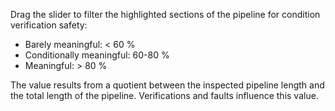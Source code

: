 Drag the slider to filter the highlighted sections of the pipeline for condition verification safety:
- Barely meaningful: < 60 %
- Conditionally meaningful: 60-80 %
- Meaningful: > 80 %

The value results from a quotient between the inspected pipeline length and the total length of the pipeline. Verifications and faults influence this value.
